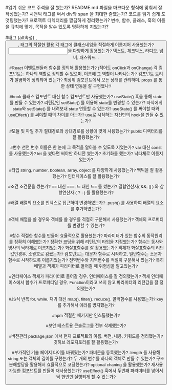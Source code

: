 #읽기 쉬운 코드
주석을 잘 썼는가?
README.md 파일을 마크다운 형식에 맞춰서 잘 작성했는가?
시맨틱 태그를 써서 div와 span 을 최대한 줄였는가?
코드를 읽기 쉽게 포맷팅했는가?
프로젝트 디렉터리를 깔끔하게 정리했는가?
변수, 함수, 클래스, 훅의 이름을 규칙에 맞게, 목적을 알수 있도록 명확하게 지었는가?

#태그
<img>(alt속성) , <button>, <a> 태그의 적절한 활용
각 태그에 클래스네임을 적절하게 이름지어 사용했는가?
<input type="">을 다양하게 활용했는가? 텍스트, 체크박스, 라디오, 넘버, 패스워드...

#React
이벤트핸들러 함수를 정의해 활용했는가? (적어도 onClick과 onChange)
각 컴포넌트는 하나의 역할로 정의할 수 있으며, 이름에 그 역할이 나타나는가?
컴포넌트 트리가 깔끔하게 정리되어 있는가?
최상위 컴포넌트에서 모든 상태를 관리하며, props 를 통한 상태 연동을 잘 구현했나?

#hook
클래스 컴포넌트 대신 함수 컴포넌트만 사용했는가?
useState() 훅을 통해 state를 만들 수 있는가?
리턴값인 setState() 를 이용해 state를 변경할 수 있는가?
자식에게 state와 setState() 를 내려보내 state 연동할 수 있는가?
useState() 를 써야할 때와 useEffect() 를 써야할 때의 차이를 아는가?
use로 시작하는 자신만의 hook을 만들 수 있는가?

#모듈 및 파일 추가
절대경로와 상대경로를 상황에 맞게 사용했는가?
public 디렉터리를 잘 활용했는가?

#변수 선언
변수 이름은 한 눈에 그 목적을 알아볼 수 있도록 지었는가? 
var 대신 const 를 사용했는가? 
let 을 썼다면 써야만 하니깐 썼는가? 초기화를 했는가? 
낙타체로 이름지었는가? 

#타입
string, number, boolean, array, object 를 다양하게 사용했는가? 
백틱을 잘 활용했는가? 
인터페이스를 잘 활용했는가? 

#조건
조건문을 썼는가? 
== 대신 ===, != 대신 !== 를 썼는가? 
결합연산자( &&, || ) 와 삼항연산자 ( ? : ) 를 활용했는가? 

#배열
배열의 요소를 인덱스로 접근하여 변경하였는가? 
.push() 를 사용하여 배열의 요소를 추가하였는가? 

#객체
배열을 쓸 경우와 객체를 쓸 경우를 적절히 구분해서 사용했는가? 
객체의 프로퍼티를 변경할 수 있는가? 

#함수
적절한 함수를 만들어 효율적으로 활용했는가? 
파라미터가 있는 함수의 동작원리를 정확히 이해했는가? 
정확한 코딩을 위해 리턴값의 타입을 지정했는가? 
함수는 동사와 명사의 낙타체로 이름지었는가? 
화살표함수를 잘 활용했는가? 
객체가 화살표함수의 리턴값인경우, 소괄호로 감쌌는가? 
컴포넌트는 대문자 함수로 시작하고, 일반함수는 소문자 함수로 시작하도록 이름지었는가? 
전역변수와 지역변수를 적절히 구분해서 썼는가? 특히 배열과 객체가 파라미터로 들어갈 때 위험성을 알고있는가? 

#인터페이스
객체가 파라미터로 들어갈 경우, 인터페이스를 잘 정의했는가? 
객체 인터페이스에서 함수가 프로퍼티일 경우, Function이라고 쓰지 않고 파라미터와 리턴값을 잘 정의했는가? 

#JS식 반복
for, while, 재귀 대신 map(), filter(). reduce(), 콜백함수를 사용했는가? 
key 를 추가해서 에러를 방지했는가? 

#npm
적절한 패키지만 인스톨했는가? 

#보안
테스트용 콘솔로그를 전부 삭제했는가? 

#버전관리
package.json 에서 현재 프로젝트의 이름, 버전, 내용, 키워드를 정리했는가? 
깃허브 레포지토리를 잘 활용했는가? 

#부가적인 기술
페이지 타이틀 바꿔줬는가? 
파비콘을 등록했는가? 
.length 를 사용해 string 또는 객체의 길이를 구했는가? 
두 개의 변수를 하나의 객체로 만들 수 있는가? 
구조분해할당을 활용해서 효율적으로 코딩했는가? 
optional chaning 을 활용했는가? 
재사용 가능한 컴포넌트를 만들어 재사용했는가? 
useEffect() 훅에서 두번째 파라미터를 넣어서 딱 한번만 실행되게 할 수 있는가? 
